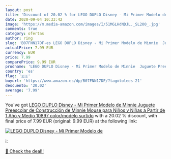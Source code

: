 ```yaml
---
layout: post
title: 'Discount of 20.02 % for LEGO DUPLO Disney - Mi Primer Modelo de '
date: 2020-09-04 10:33:42
image: 'https://m.media-amazon.com/images/I/51MGLHdNDJL._SL200_.jpg'
comments: true
category: ofertas
author: ring
slug: 'B07FNN17DF-es LEGO DUPLO Disney - Mi Primer Modelo de Minnie  Juguete Preescolar de Construcción de Minnie Mouse para Niños y Niñas a Partir de 1 Año y Medio  10897    color/modelo surtido'
actualPrice: 7.99 EUR
currency: EUR
price: 7.99
comparePrice: 9.99 EUR
prodname: 'LEGO DUPLO Disney - Mi Primer Modelo de Minnie  Juguete Preescolar de Construcción de Minnie Mouse para Niños y Niñas a Partir de 1 Año y Medio  10897    color/modelo surtido'
country: 'es'
flag: '🇪🇸'
buyurl: 'https://www.amazon.es/dp/B07FNN17DF/?tag=tolees-21'
descuento: '20.02'
average: '7.99'
---
```


You've got [LEGO DUPLO Disney - Mi Primer Modelo de Minnie  Juguete Preescolar de Construcción de Minnie Mouse para Niños y Niñas a Partir de 1 Año y Medio  10897    color/modelo surtido](https://www.amazon.es/dp/B07FNN17DF/?tag=tolees-21) with a  20.02 % discount, with final price of 7.99 EUR (original: 9.99 EUR) at the following link:

[![LEGO DUPLO Disney - Mi Primer Modelo de ](https://m.media-amazon.com/images/I/51MGLHdNDJL._SL200_.jpg)](https://www.amazon.es/dp/B07FNN17DF/?tag=tolees-21)

ℹ️:


[🛒 Check the deal!!](https://www.amazon.es/dp/B07FNN17DF/?tag=tolees-21)
